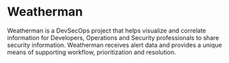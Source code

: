 # Weatherman

Weatherman is a DevSecOps project that helps visualize and correlate information for Developers, Operations and Security professionals to share security information.  Weatherman receives alert data and provides a unique means of supporting workflow, prioritization and resolution.
